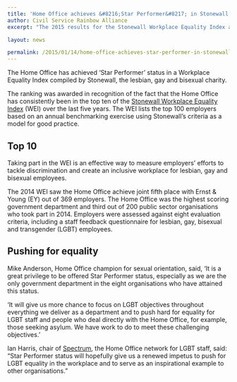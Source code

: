 ```yaml
---
title: 'Home Office achieves &#8216;Star Performer&#8217; in Stonewall Index'
author: Civil Service Rainbow Alliance
excerpt: "The 2015 results for the Stonewall Workplace Equality Index are out, and the Home Office has achieved 'Star Performer' status."

layout: news

permalink: /2015/01/14/home-office-achieves-star-performer-in-stonewall-index/
---
```


The Home Office has achieved ‘Star Performer’ status in a Workplace Equality Index compiled by Stonewall, the lesbian, gay and bisexual charity.

The ranking was awarded in recognition of the fact that the Home Office has consistently been in the top ten of the <a href="http://www.stonewall.org.uk/at_work/stonewall_top_100_employers/">Stonewall Workplace Equality Index</a> (WEI) over the last five years. The WEI lists the top 100 employers based on an annual benchmarking exercise using Stonewall’s criteria as a model for good practice.

## Top 10

Taking part in the WEI is an effective way to measure employers’ efforts to tackle discrimination and create an inclusive workplace for lesbian, gay and bisexual employees.

The 2014 WEI saw the Home Office achieve joint fifth place with Ernst &amp; Young (EY) out of 369 employers. The Home Office was the highest scoring government department and third out of 200 public sector organisations who took part in 2014. Employers were assessed against eight evaluation criteria, including a staff feedback questionnaire for lesbian, gay, bisexual and transgender (LGBT) employees.

## Pushing for equality

Mike Anderson, Home Office champion for sexual orientation, said, ‘It is a great privilege to be offered Star Performer status, especially as we are the only government department in the eight organisations who have attained this status.

‘It will give us more chance to focus on LGBT objectives throughout everything we deliver as a department and to push hard for equality for LGBT staff and people who deal directly with the Home Office, for example, those seeking asylum. We have work to do to meet these challenging objectives.’

Ian Harris, chair of <a href="https://horizon.fcos.gsi.gov.uk/section/hr-and-learning/staff-support-networks-and-unions/spectrum">Spectrum</a>, the Home Office network for LGBT staff, said:  “Star Performer status will hopefully give us a renewed impetus to push for LGBT equality in the workplace and to serve as an inspirational example to other organisations.”